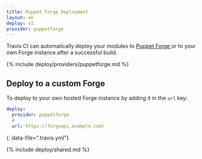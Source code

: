 ```yaml
---
title: Puppet Forge Deployment
layout: en
deploy: v2
provider: puppetforge
---
```


Travis CI can automatically deploy your modules to [Puppet Forge ](https://forge.puppet.com/) or to your own Forge instance after a successful build.

{% include deploy/providers/puppetforge.md %}

## Deploy to a custom Forge

To deploy to your own hosted Forge instance by adding it in the `url` key:

```yaml
deploy:
  provider: puppetforge
  # ⋮
  url: https://forgeapi.example.com/
```
{: data-file=".travis.yml"}

{% include deploy/shared.md %}
